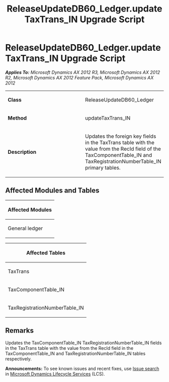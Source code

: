 ﻿---
title: ReleaseUpdateDB60_Ledger.updateTaxTrans_IN Upgrade Script
TOCTitle: ReleaseUpdateDB60_Ledger.updateTaxTrans_IN Upgrade Script
ms:assetid: 6f1134e9-c63c-1719-bd58-9640076a3c29
ms:mtpsurl: https://msdn.microsoft.com/en-us/library/JJ685753(v=AX.60)
ms:contentKeyID: 49708953
ms.date: 05/18/2015
mtps_version: v=AX.60
---

# ReleaseUpdateDB60\_Ledger.updateTaxTrans\_IN Upgrade Script 


_**Applies To:** Microsoft Dynamics AX 2012 R3, Microsoft Dynamics AX 2012 R2, Microsoft Dynamics AX 2012 Feature Pack, Microsoft Dynamics AX 2012_

<table>
<colgroup>
<col style="width: 50%" />
<col style="width: 50%" />
</colgroup>
<tbody>
<tr class="odd">
<td><p><strong>Class</strong></p></td>
<td><p>ReleaseUpdateDB60_Ledger</p></td>
</tr>
<tr class="even">
<td><p><strong>Method</strong></p></td>
<td><p>updateTaxTrans_IN</p></td>
</tr>
<tr class="odd">
<td><p><strong>Description</strong></p></td>
<td><p>Updates the foreign key fields in the TaxTrans table with the value from the RecId field of the TaxComponentTable_IN and TaxRegistrationNumberTable_IN primary tables.</p></td>
</tr>
</tbody>
</table>


## Affected Modules and Tables

<table>
<colgroup>
<col style="width: 100%" />
</colgroup>
<thead>
<tr class="header">
<th><p>Affected Modules</p></th>
</tr>
</thead>
<tbody>
<tr class="odd">
<td><p>General ledger</p></td>
</tr>
</tbody>
</table>


<table>
<colgroup>
<col style="width: 100%" />
</colgroup>
<thead>
<tr class="header">
<th><p>Affected Tables</p></th>
</tr>
</thead>
<tbody>
<tr class="odd">
<td><p>TaxTrans</p></td>
</tr>
<tr class="even">
<td><p>TaxComponentTable_IN</p></td>
</tr>
<tr class="odd">
<td><p>TaxRegistrationNumberTable_IN</p></td>
</tr>
</tbody>
</table>


## Remarks

Updates the TaxComponentTable\_IN TaxRegistrationNumberTable\_IN fields in the TaxTrans table with the value from the RecId field in the TaxComponentTable\_IN and TaxRegistrationNumberTable\_IN tables respectively.

  
**Announcements:** To see known issues and recent fixes, use [Issue search](http://go.microsoft.com/fwlink/?linkid=389258) in [Microsoft Dynamics Lifecycle Services](http://go.microsoft.com/fwlink/?linkid=306505) (LCS).

